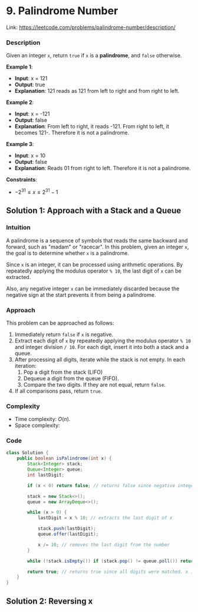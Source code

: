 # 9. Palindrome Number
Link: https://leetcode.com/problems/palindrome-number/description/

### Description
Given an integer `x`, return `true` if `x` is a **palindrome**, and `false` otherwise.

**Example 1**:
- **Input**: x = 121
- **Output**: true
- **Explanation**: 121 reads as 121 from left to right and from right to left.

**Example 2**:
- **Input**: x = -121
- **Output**: false
- **Explanation**: From left to right, it reads -121. From right to left, it becomes 121-. Therefore it is not a palindrome.

**Example 3**:
- **Input**: x = 10
- **Output**: false
- **Explanation**: Reads 01 from right to left. Therefore it is not a palindrome.

**Constraints**:
- $-2^{31} \le x \le 2^{31} - 1$

## Solution 1: Approach with a Stack and a Queue
### Intuition
A palindrome is a sequence of symbols that reads the same backward and forward, such as "madam" or "racecar". In this problem, given an integer `x`, the goal is to determine whether `x` is a palindrome.

Since `x` is an integer, it can be processed using arithmetic operations. By repeatedly applying the modulus operator `% 10`, the last digit of `x` can be extracted.

Also, any negative integer `x` can be immediately discarded because the negative sign at the start prevents it from being a palindrome.

### Approach
This problem can be approached as follows:
1. Immediately return `false` if `x` is negative.
2. Extract each digit of `x` by repeatedly applying the modulus operator `% 10` and integer division `/ 10`. For each digit, insert it into both a stack and a queue.
3. After processing all digits, iterate while the stack is not empty. In each iteration:
    1. Pop a digit from the stack (LIFO)
    2. Dequeue a digit from the queue (FIFO).
    3. Compare the two digits. If they are not equal, return `false`.
4. If all comparisons pass, return `true`.

### Complexity
- Time complexity: $O(n)$.
- Space complexity:

### Code
```java
class Solution {
    public boolean isPalindrome(int x) {
        Stack<Integer> stack;
        Queue<Integer> queue;
        int lastDigit;

        if (x < 0) return false; // returns false since negative integers cannot be palindromes

        stack = new Stack<>();
        queue = new ArrayDeque<>();

        while (x > 0) {
            lastDigit = x % 10; // extracts the last digit of x

            stack.push(lastDigit);
            queue.offer(lastDigit);

            x /= 10; // removes the last digit from the number
        }

        while (!stack.isEmpty()) if (stack.pop() != queue.poll()) return false; // compares the elements from the stack and queue; returns false if a mismatch is found

        return true; // returns true since all digits were matched. x is therefore a palindrome
    }
}
```

## Solution 2: Reversing x